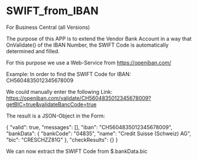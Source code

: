 # SWIFT_from_IBAN

For Business Central (all Versions)

The purpose of this APP is to extend the Vendor Bank Account in a way that OnValidate() of the IBAN Number, the SWIFT Code is automatically
determined and filled.

For this purpose we use a Web-Service from https://openiban.com/

Example:
In order to find the SWIFT Code for IBAN: CH5604835012345678009

We could manually enter the following Link:
https://openiban.com/validate/CH5604835012345678009?getBIC=true&validateBancCode=true

The result is a JSON-Object in the Form:

{
  "valid": true,
  "messages": [],
  "iban": "CH5604835012345678009",
  "bankData": {
    "bankCode": "04835",
    "name": "Credit Suisse (Schweiz) AG",
    "bic": "CRESCHZZ81G"
  },
  "checkResults": {}
}

We can now extract the SWIFT Code from $.bankData.bic

